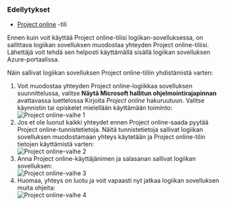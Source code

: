 ### <a name="prerequisites"></a>Edellytykset
- [Project online](https://products.office.com/Project/project-online-with-project-for-office-365) -tili 

Ennen kuin voit käyttää Project online-tilisi logiikan-sovelluksessa, on sallittava logiikan sovelluksen muodostaa yhteyden Project online-tiliisi. Lähettäjä voit tehdä sen helposti käyttämällä sisällä logiikan sovelluksen Azure-portaalissa. 

Näin sallivat logiikan sovelluksen Project online-tiliin yhdistämistä varten:

1. Voit muodostaa yhteyden Project online-logiikkaa sovelluksen suunnittelussa, valitse **Näytä Microsoft hallitun ohjelmointirajapinnan** avattavassa luettelossa Kirjoita *Project online* hakuruutuun. Valitse käynnistin tai opiskelet mielellään käyttämään toiminto:  
  ![Project online-vaihe 1](./media/connectors-create-api-projectonline/projectonline-1.png)
2. Jos et ole luonut kaikki yhteydet ennen Project online-saada pyytää Project online-tunnistetietoja. Näitä tunnistetietoja sallivat logiikan sovelluksen muodostamaan yhteys käytetään ja Project online-tilin tietojen käyttämistä varten:  
  ![Project online-vaihe 2](./media/connectors-create-api-projectonline/projectonline-2.png)
3. Anna Project online-käyttäjänimen ja salasanan sallivat logiikan sovelluksen:  
  ![Project online-vaihe 3](./media/connectors-create-api-projectonline/projectonline-3.png)   
4. Huomaa, yhteys on luotu ja voit vapaasti nyt jatkaa logiikan sovelluksen muita ohjeita:  
  ![Project online-vaihe 4](./media/connectors-create-api-projectonline/projectonline-4.png)   
